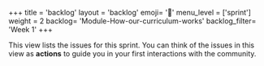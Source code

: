 +++
title = 'backlog'
layout = 'backlog'
emoji= '🥞'
menu_level = ['sprint']
weight = 2
backlog= 'Module-How-our-curriculum-works'
backlog_filter= 'Week 1'
+++

This view lists the issues for this sprint. You can think of the issues in this view as **actions** to guide you in your first interactions with the community.
